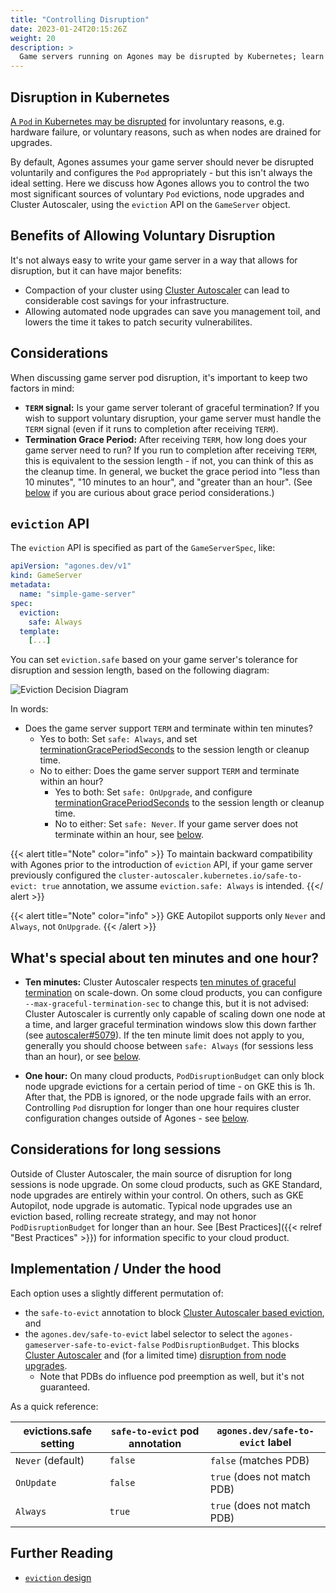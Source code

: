 ```yaml
---
title: "Controlling Disruption"
date: 2023-01-24T20:15:26Z
weight: 20
description: >
  Game servers running on Agones may be disrupted by Kubernetes; learn how to control disruption of your game servers.
---
```


## Disruption in Kubernetes

[A `Pod` in Kubernetes may be disrupted](https://kubernetes.io/docs/concepts/workloads/pods/disruptions/#voluntary-and-involuntary-disruptions) for involuntary reasons, e.g. hardware failure, or voluntary reasons, such as when nodes are drained for upgrades. 

By default, Agones assumes your game server should never be disrupted voluntarily and configures the `Pod` appropriately - but this isn't always the ideal setting. Here we discuss how Agones allows you to control the two most significant sources of voluntary `Pod` evictions, node upgrades and Cluster Autoscaler, using the `eviction` API on the `GameServer` object. 

## Benefits of Allowing Voluntary Disruption

It's not always easy to write your game server in a way that allows for disruption, but it can have major benefits:

* Compaction of your cluster using [Cluster Autoscaler](https://github.com/kubernetes/autoscaler/tree/master/cluster-autoscaler) can lead to considerable cost savings for your infrastructure.
* Allowing automated node upgrades can save you management toil, and lowers the time it takes to patch security vulnerabilites.

## Considerations

When discussing game server pod disruption, it's important to keep two factors in mind:

* **`TERM` signal:** Is your game server tolerant of graceful termination? If you wish to support voluntary disruption, your game server must handle the `TERM` signal (even if it runs to completion after receiving `TERM`).
* **Termination Grace Period:** After receiving `TERM`, how long does your game server need to run? If you run to completion after receiving `TERM`, this is equivalent to the session length - if not, you can think of this as the cleanup time. In general, we bucket the grace period into "less than 10 minutes", "10 minutes to an hour", and "greater than an hour". (See [below](#whats-special-about-ten-minutes-and-one-hour) if you are curious about grace period considerations.)

## `eviction` API

The `eviction` API is specified as part of the `GameServerSpec`, like:

```yaml
apiVersion: "agones.dev/v1"
kind: GameServer
metadata:
  name: "simple-game-server"
spec:
  eviction:
    safe: Always
  template:
    [...]
```

You can set `eviction.safe` based on your game server's tolerance for disruption and session length, based on the following diagram:

![Eviction Decision Diagram](../../../diagrams/eviction-decision.dot.png)

In words:

* Does the game server support `TERM` and terminate within ten minutes?
  * Yes to both: Set `safe: Always`, and set [terminationGracePeriodSeconds](https://kubernetes.io/docs/concepts/containers/container-lifecycle-hooks/#hook-handler-execution) to the session length or cleanup time.
  * No to either: Does the game server support `TERM` and terminate within an hour?
      * Yes to both: Set `safe: OnUpgrade`, and configure [terminationGracePeriodSeconds](https://kubernetes.io/docs/concepts/containers/container-lifecycle-hooks/#hook-handler-execution) to the session length or cleanup time.
      * No to either: Set `safe: Never`. If your game server does not terminate within an hour, see [below](#considerations-for-long-sessions).

{{< alert title="Note" color="info" >}}
To maintain backward compatibility with Agones prior to the introduction of `eviction` API, if your game server previously configured the `cluster-autoscaler.kubernetes.io/safe-to-evict: true` annotation, we assume `eviction.safe: Always` is intended.
{{</ alert >}}

{{< alert title="Note" color="info" >}}
GKE Autopilot supports only `Never` and `Always`, not `OnUpgrade`.
{{< /alert >}}

## What's special about ten minutes and one hour?

* **Ten minutes:** Cluster Autoscaler respects [ten minutes of graceful termination](https://github.com/kubernetes/autoscaler/blob/master/cluster-autoscaler/FAQ.md#does-ca-respect-gracefultermination-in-scale-down) on scale-down. On some cloud products, you can configure `--max-graceful-termination-sec` to change this, but it is not advised: Cluster Autoscaler is currently only capable of scaling down one node at a time, and larger graceful termination windows slow this down farther (see [autoscaler#5079](https://github.com/kubernetes/autoscaler/issues/5079)). If the ten minute limit does not apply to you, generally you should choose between `safe: Always` (for sessions less than an hour), or see [below](#considerations-for-long-sessions).

* **One hour:** On many cloud products, `PodDisruptionBudget` can only block node upgrade evictions for a certain period of time - on GKE this is 1h. After that, the PDB is ignored, or the node upgrade fails with an error. Controlling `Pod` disruption for longer than one hour requires cluster configuration changes outside of Agones - see [below](#considerations-for-long-sessions).

## Considerations for long sessions

Outside of Cluster Autoscaler, the main source of disruption for long sessions is node upgrade. On some cloud products, such as GKE Standard, node upgrades are entirely within your control. On others, such as GKE Autopilot, node upgrade is automatic. Typical node upgrades use an eviction based, rolling recreate strategy, and may not honor `PodDisruptionBudget` for longer than an hour. See [Best Practices]({{< relref "Best Practices" >}}) for information specific to your cloud product.

## Implementation / Under the hood

Each option uses a slightly different permutation of:
* the `safe-to-evict` annotation to block [Cluster Autoscaler based eviction](https://github.com/kubernetes/autoscaler/blob/master/cluster-autoscaler/FAQ.md#what-types-of-pods-can-prevent-ca-from-removing-a-node), and
* the `agones.dev/safe-to-evict` label selector to select the `agones-gameserver-safe-to-evict-false` `PodDisruptionBudget`. This blocks [Cluster Autoscaler](https://github.com/kubernetes/autoscaler/blob/master/cluster-autoscaler/FAQ.md#what-types-of-pods-can-prevent-ca-from-removing-a-node) and (for a limited time) [disruption from node upgrades](https://kubernetes.io/docs/concepts/workloads/pods/disruptions/#pod-disruption-budgets).
  * Note that PDBs do influence pod preemption as well, but it's not guaranteed.

As a quick reference:

| evictions.safe setting  |  `safe-to-evict` pod annotation |  `agones.dev/safe-to-evict` label |
|-------------------------|---------------------------------|-----------------------------------|
| `Never` (default)       | `false`                         | `false` (matches PDB)             |
| `OnUpdate`              | `false`                         | `true` (does not match PDB)       |
| `Always`                | `true`                          | `true` (does not match PDB)       |

## Further Reading

* [`eviction` design](https://github.com/googleforgames/agones/issues/2794)